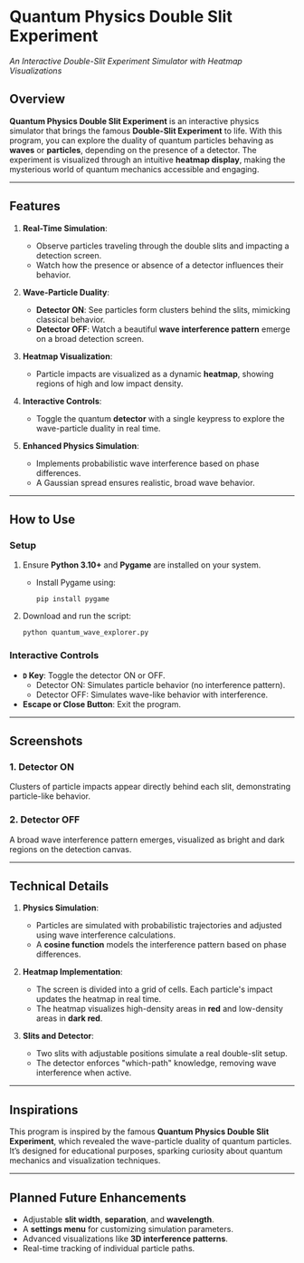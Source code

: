 # **Quantum Physics Double Slit Experiment**  
_An Interactive Double-Slit Experiment Simulator with Heatmap Visualizations_  

## **Overview**  
**Quantum Physics Double Slit Experiment** is an interactive physics simulator that brings the famous **Double-Slit Experiment** to life. With this program, you can explore the duality of quantum particles behaving as **waves** or **particles**, depending on the presence of a detector. The experiment is visualized through an intuitive **heatmap display**, making the mysterious world of quantum mechanics accessible and engaging.

---

## **Features**  
1. **Real-Time Simulation**:
   - Observe particles traveling through the double slits and impacting a detection screen.
   - Watch how the presence or absence of a detector influences their behavior.
   
2. **Wave-Particle Duality**:
   - **Detector ON**: See particles form clusters behind the slits, mimicking classical behavior.
   - **Detector OFF**: Watch a beautiful **wave interference pattern** emerge on a broad detection screen.

3. **Heatmap Visualization**:
   - Particle impacts are visualized as a dynamic **heatmap**, showing regions of high and low impact density.

4. **Interactive Controls**:
   - Toggle the quantum **detector** with a single keypress to explore the wave-particle duality in real time.

5. **Enhanced Physics Simulation**:
   - Implements probabilistic wave interference based on phase differences.
   - A Gaussian spread ensures realistic, broad wave behavior.

---

## **How to Use**  
### **Setup**  
1. Ensure **Python 3.10+** and **Pygame** are installed on your system.
   - Install Pygame using:  
     ```
     pip install pygame
     ```

2. Download and run the script:
   ```
   python quantum_wave_explorer.py
   ```

### **Interactive Controls**  
- **`D` Key**: Toggle the detector ON or OFF.
  - Detector ON: Simulates particle behavior (no interference pattern).
  - Detector OFF: Simulates wave-like behavior with interference.  
- **Escape or Close Button**: Exit the program.

---

## **Screenshots**  
### 1. **Detector ON**  
Clusters of particle impacts appear directly behind each slit, demonstrating particle-like behavior.

### 2. **Detector OFF**  
A broad wave interference pattern emerges, visualized as bright and dark regions on the detection canvas.

---

## **Technical Details**  
1. **Physics Simulation**:
   - Particles are simulated with probabilistic trajectories and adjusted using wave interference calculations.
   - A **cosine function** models the interference pattern based on phase differences.

2. **Heatmap Implementation**:
   - The screen is divided into a grid of cells. Each particle's impact updates the heatmap in real time.
   - The heatmap visualizes high-density areas in **red** and low-density areas in **dark red**.

3. **Slits and Detector**:
   - Two slits with adjustable positions simulate a real double-slit setup.
   - The detector enforces "which-path" knowledge, removing wave interference when active.

---

## **Inspirations**  
This program is inspired by the famous **Quantum Physics Double Slit Experiment**, which revealed the wave-particle duality of quantum particles. It’s designed for educational purposes, sparking curiosity about quantum mechanics and visualization techniques.

---

## **Planned Future Enhancements**  
- Adjustable **slit width**, **separation**, and **wavelength**.
- A **settings menu** for customizing simulation parameters.
- Advanced visualizations like **3D interference patterns**.
- Real-time tracking of individual particle paths.
